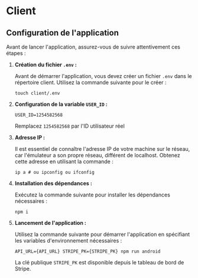 # Client

## Configuration de l'application

Avant de lancer l'application, assurez-vous de suivre attentivement ces étapes :

1. **Création du fichier `.env` :**

   Avant de démarrer l'application, vous devez créer un fichier `.env` dans le répertoire client. Utilisez la commande suivante pour le créer :

   ```shell
   touch client/.env
   ```

2. **Configuration de la variable `USER_ID` :**

   ```env
   USER_ID=1254582568
   ```

   Remplacez `1254582568` par l'ID utilisateur réel 

3. **Adresse IP :**

   Il est essentiel de connaître l'adresse IP de votre machine sur le réseau, car l'émulateur a son propre réseau, différent de localhost. Obtenez cette adresse en utilisant la commande :

   ```shell
   ip a # ou ipconfig ou ifconfig
   ```

4. **Installation des dépendances :**

   Exécutez la commande suivante pour installer les dépendances nécessaires :

   ```shell
   npm i
   ```

5. **Lancement de l'application :**

   Utilisez la commande suivante pour démarrer l'application en spécifiant les variables d'environnement nécessaires :

   ```shell
   API_URL={API_URL} STRIPE_PK={STRIPE_PK} npm run android
   ```

   La clé publique `STRIPE_PK` est disponible depuis le tableau de bord de Stripe.
